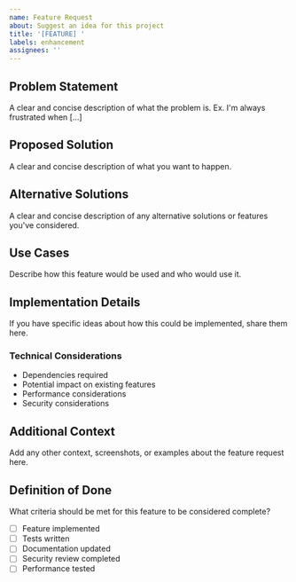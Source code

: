 ```yaml
---
name: Feature Request
about: Suggest an idea for this project
title: '[FEATURE] '
labels: enhancement
assignees: ''
---
```


## Problem Statement

A clear and concise description of what the problem is. Ex. I'm always frustrated when [...]

## Proposed Solution

A clear and concise description of what you want to happen.

## Alternative Solutions

A clear and concise description of any alternative solutions or features you've considered.

## Use Cases

Describe how this feature would be used and who would use it.

## Implementation Details

If you have specific ideas about how this could be implemented, share them here.

### Technical Considerations

- Dependencies required
- Potential impact on existing features
- Performance considerations
- Security considerations

## Additional Context

Add any other context, screenshots, or examples about the feature request here.

## Definition of Done

What criteria should be met for this feature to be considered complete?

- [ ] Feature implemented
- [ ] Tests written
- [ ] Documentation updated
- [ ] Security review completed
- [ ] Performance tested
